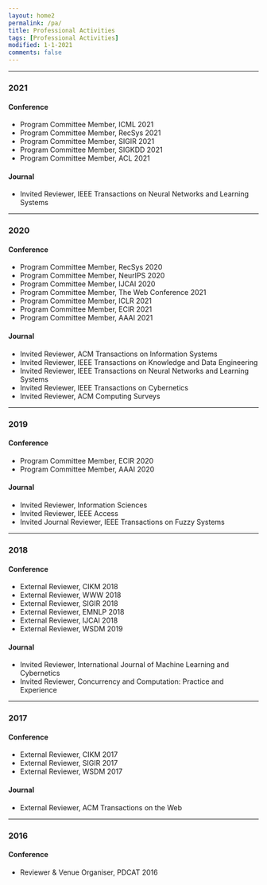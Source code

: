 ```yaml
---
layout: home2
permalink: /pa/
title: Professional Activities
tags: [Professional Activities]
modified: 1-1-2021
comments: false
---
```


----
### 2021
#### Conference
- Program Committee Member,  ICML 2021
- Program Committee Member,  RecSys 2021
- Program Committee Member,  SIGIR 2021
- Program Committee Member,  SIGKDD 2021
- Program Committee Member,  ACL 2021

#### Journal

- Invited Reviewer, IEEE Transactions on Neural Networks and Learning Systems

----
### 2020
#### Conference
- Program Committee Member,  RecSys 2020
- Program Committee Member,  NeurIPS 2020
- Program Committee Member,  IJCAI 2020
- Program Committee Member,  The Web Conference 2021
- Program Committee Member,  ICLR 2021
- Program Committee Member,  ECIR 2021
- Program Committee Member,  AAAI 2021

#### Journal
- Invited Reviewer, ACM Transactions on Information Systems
- Invited Reviewer, IEEE Transactions on Knowledge and Data Engineering
- Invited Reviewer, IEEE Transactions on Neural Networks and Learning Systems
- Invited Reviewer, IEEE Transactions on Cybernetics
- Invited Reviewer, ACM Computing Surveys

----
### 2019
#### Conference
- Program Committee Member,  ECIR 2020
- Program Committee Member,  AAAI 2020

#### Journal
- Invited Reviewer,  Information Sciences
- Invited Reviewer,  IEEE Access
- Invited Journal Reviewer,  IEEE Transactions on Fuzzy Systems


----
### 2018
#### Conference
- External Reviewer, CIKM 2018
- External Reviewer, WWW 2018
- External Reviewer, SIGIR 2018
- External Reviewer, EMNLP 2018
- External Reviewer, IJCAI 2018
- External Reviewer, WSDM 2019

#### Journal
- Invited  Reviewer, International Journal of Machine Learning and Cybernetics
- Invited  Reviewer, Concurrency and Computation: Practice and Experience

----
### 2017

#### Conference

- External Reviewer, CIKM 2017
- External Reviewer, SIGIR 2017
- External Reviewer, WSDM 2017

#### Journal
- External Reviewer, ACM Transactions on the Web


----
### 2016
#### Conference

- Reviewer & Venue Organiser, PDCAT 2016

